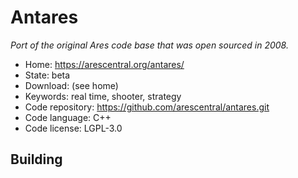 # Antares

_Port of the original Ares code base that was open sourced in 2008._

- Home: https://arescentral.org/antares/
- State: beta
- Download: (see home)
- Keywords: real time, shooter, strategy
- Code repository: https://github.com/arescentral/antares.git
- Code language: C++
- Code license: LGPL-3.0

## Building

